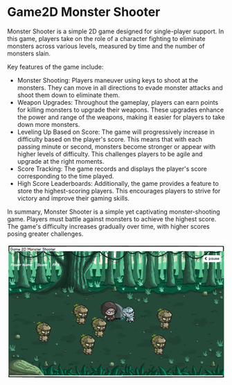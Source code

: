 # Game2D Monster Shooter

Monster Shooter is a simple 2D game designed for single-player support. In this game, players take on the role of a character fighting to eliminate monsters across various levels, measured by time and the number of monsters slain.

Key features of the game include:

- Monster Shooting: Players maneuver using keys to shoot at the monsters. They can move in all directions to evade monster attacks and shoot them down to eliminate them.
- Weapon Upgrades: Throughout the gameplay, players can earn points for killing monsters to upgrade their weapons. These upgrades enhance the power and range of the weapons, making it easier for players to take down more monsters.
- Leveling Up Based on Score: The game will progressively increase in difficulty based on the player's score. This means that with each passing minute or second, monsters become stronger or appear with higher levels of difficulty. This challenges players to be agile and upgrade at the right moments.
- Score Tracking: The game records and displays the player's score corresponding to the time played.
- High Score Leaderboards: Additionally, the game provides a feature to store the highest-scoring players. This encourages players to strive for victory and improve their gaming skills.
  
In summary, Monster Shooter is a simple yet captivating monster-shooting game. Players must battle against monsters to achieve the highest score. The game's difficulty increases gradually over time, with higher scores posing greater challenges.

<img src="/src/Game2D_image/demo.png" width="1200" alt="" />
